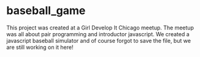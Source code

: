 # baseball_game
This project was created at a Girl Develop It Chicago meetup. The meetup was all about pair programming 
and introductor javascript. We created a javascript baseball simulator and of course forgot to save the file, 
but we are still working on it here!

